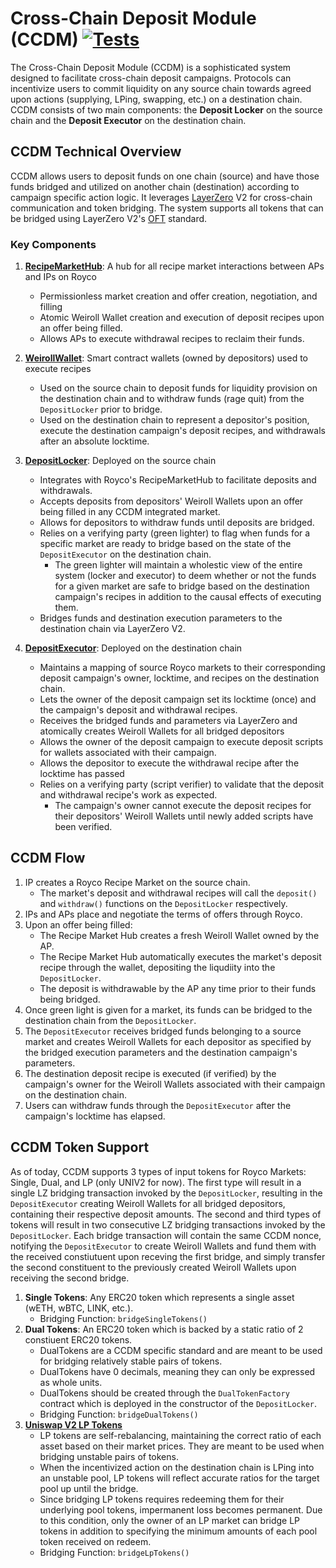 # Cross-Chain Deposit Module (CCDM) [![Tests](https://github.com/roycoprotocol/cross-chain-deposit-module/actions/workflows/test.yml/badge.svg)](https://github.com/roycoprotocol/cross-chain-deposit-module/actions/workflows/test.yml)

The Cross-Chain Deposit Module (CCDM) is a sophisticated system designed to facilitate cross-chain deposit campaigns. Protocols can incentivize users to commit liquidity on any source chain towards agreed upon actions (supplying, LPing, swapping, etc.) on a destination chain. CCDM consists of two main components: the **Deposit Locker** on the source chain and the **Deposit Executor** on the destination chain.

## CCDM Technical Overview

CCDM allows users to deposit funds on one chain (source) and have those funds bridged and utilized on another chain (destination) according to campaign specific action logic. It leverages [LayerZero](https://layerzero.network) V2 for cross-chain communication and token bridging. The system supports all tokens that can be bridged using LayerZero V2's [OFT](https://docs.layerzero.network/v2/home/token-standards/oft-standard) standard.

### Key Components

1. **[RecipeMarketHub](https://github.com/roycoprotocol/royco/blob/main/src/RecipeMarketHub.sol)**: A hub for all recipe market interactions between APs and IPs on Royco
   - Permissionless market creation and offer creation, negotiation, and filling
   - Atomic Weiroll Wallet creation and execution of deposit recipes upon an offer being filled.
   - Allows APs to execute withdrawal recipes to reclaim their funds.

1. **[WeirollWallet](https://github.com/roycoprotocol/royco/blob/main/src/WeirollWallet.sol)**: Smart contract wallets (owned by depositors) used to execute recipes
   - Used on the source chain to deposit funds for liquidity provision on the destination chain and to withdraw funds (rage quit) from the ```DepositLocker``` prior to bridge.
   - Used on the destination chain to represent a depositor's position, execute the destination campaign's deposit recipes, and withdrawals after an absolute locktime.

2. **[DepositLocker](https://github.com/roycoprotocol/cross-chain-deposit-module/blob/main/src/core/DepositLocker.sol)**: Deployed on the source chain
   - Integrates with Royco's RecipeMarketHub to facilitate deposits and withdrawals.
   - Accepts deposits from depositors' Weiroll Wallets upon an offer being filled in any CCDM integrated market.
   - Allows for depositors to withdraw funds until deposits are bridged.
   - Relies on a verifying party (green lighter) to flag when funds for a specific market are ready to bridge based on the state of the ```DepositExecutor``` on the destination chain.
      - The green lighter will maintain a wholestic view of the entire system (locker and executor) to deem whether or not the funds for a given market are safe to bridge based on the destination campaign's recipes in addition to the causal effects of executing them.
   - Bridges funds and destination execution parameters to the destination chain via LayerZero V2.

3. **[DepositExecutor](https://github.com/roycoprotocol/cross-chain-deposit-module/blob/main/src/core/DepositExecutor.sol)**: Deployed on the destination chain
   - Maintains a mapping of source Royco markets to their corresponding deposit campaign's owner, locktime, and recipes on the destination chain.
   - Lets the owner of the deposit campaign set its locktime (once) and the campaign's deposit and withdrawal recipes.
   - Receives the bridged funds and parameters via LayerZero and atomically creates Weiroll Wallets for all bridged depositors
   - Allows the owner of the deposit campaign to execute deposit scripts for wallets associated with their campaign.
   - Allows the depositor to execute the withdrawal recipe after the locktime has passed
   - Relies on a verifying party (script verifier) to validate that the deposit and withdrawal recipe's work as expected.
      - The campaign's owner cannot execute the deposit recipes for their depositors' Weiroll Wallets until newly added scripts have been verified.

## CCDM Flow
1. IP creates a Royco Recipe Market on the source chain.
   - The market's deposit and withdrawal recipes will call the ```deposit()``` and ```withdraw()``` functions on the ```DepositLocker``` respectively.
2. IPs and APs place and negotiate the terms of offers through Royco.
3. Upon an offer being filled: 
   - The Recipe Market Hub creates a fresh Weiroll Wallet owned by the AP.
   - The Recipe Market Hub automatically executes the market's deposit recipe through the wallet, depositing the liqudiity into the ```DepositLocker```.
   - The deposit is withdrawable by the AP any time prior to their funds being bridged.
4. Once green light is given for a market, its funds can be bridged to the destination chain from the ```DepositLocker```.
5. The ```DepositExecutor``` receives bridged funds belonging to a source market and creates Weiroll Wallets for each depositor as specified by the bridged execution parameters and the destination campaign's parameters.
6. The destination deposit recipe is executed (if verified) by the campaign's owner for the Weiroll Wallets associated with their campaign on the destination chain.
7. Users can withdraw funds through the ```DepositExecutor``` after the campaign's locktime has elapsed.

## CCDM Token Support
As of today, CCDM supports 3 types of input tokens for Royco Markets: Single, Dual, and LP (only UNIV2 for now). The first type will result in a single LZ bridging transaction invoked by the ```DepositLocker```, resulting in the ```DepositExecutor``` creating Weiroll Wallets for all bridged depositors, containing their respective deposit amounts. The second and third types of tokens will result in two consecutive LZ bridging transactions invoked by the ```DepositLocker```. Each bridge transaction will contain the same CCDM nonce, notifying the ```DepositExecutor``` to create Weiroll Wallets and fund them with the received constiutuent upon receving the first bridge, and simply transfer the second constituent to the previously created Weiroll Wallets upon receiving the second bridge.

1. **Single Tokens**: Any ERC20 token which represents a single asset (wETH, wBTC, LINK, etc.).
   - Bridging Function: ```bridgeSingleTokens()```
3. **Dual Tokens**: An ERC20 token which is backed by a static ratio of 2 constiuent ERC20 tokens.
   - DualTokens are a CCDM specific standard and are meant to be used for bridging relatively stable pairs of tokens.
   - DualTokens have 0 decimals, meaning they can only be expressed as whole units.
   - DualTokens should be created through the ```DualTokenFactory``` contract which is deployed in the constructor of the ```DepositLocker```.
   - Bridging Function: ```bridgeDualTokens()```
3. **[Uniswap V2 LP Tokens](https://docs.uniswap.org/contracts/v2/reference/smart-contracts/pair)**
   - LP tokens are self-rebalancing, maintaining the correct ratio of each asset based on their market prices. They are meant to be used when bridging unstable pairs of tokens.
   - When the incentivized action on the destination chain is LPing into an unstable pool, LP tokens will reflect accurate ratios for the target pool up until the bridge.
   - Since bridging LP tokens requires redeeming them for their underlying pool tokens, impermanent loss becomes permanent. Due to this condition, only the owner of an LP market can bridge LP tokens in addition to specifying the minimum amounts of each pool token received on redeem.
   - Bridging Function: ```bridgeLpTokens()```